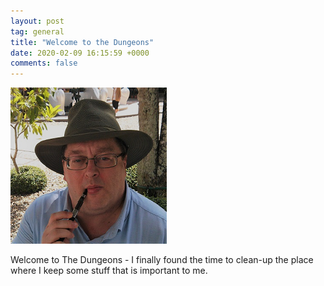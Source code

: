 ```yaml
---
layout: post
tag: general
title: "Welcome to the Dungeons"
date: 2020-02-09 16:15:59 +0000
comments: false
---
```


![avatar.png](/assets/images/avatar.png)

Welcome to The Dungeons - I finally found the time to clean-up the place where I keep some stuff that is important to me.

